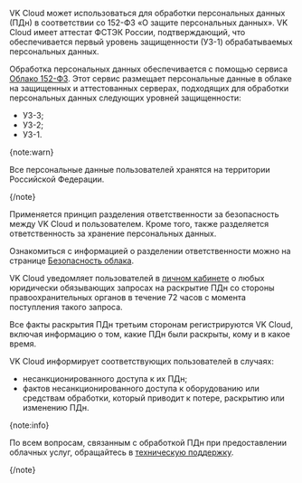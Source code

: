 VK Cloud может использоваться для обработки персональных данных (ПДн) в соответствии со 152-ФЗ «О защите персональных данных». VK Cloud имеет аттестат ФСТЭК России, подтверждающий, что обеспечивается первый уровень защищенности (УЗ-1) обрабатываемых персональных данных.

Обработка персональных данных обеспечивается с помощью сервиса [Облако 152-ФЗ](https://cloud.vk.com/solutions/152-fz/). Этот сервис размещает персональные данные в облаке на защищенных и аттестованных серверах, подходящих для обработки персональных данных следующих уровней защищенности:

- УЗ-3;
- УЗ-2;
- УЗ-1.

{note:warn}

Все персональные данные пользователей хранятся на территории Российской Федерации.

{/note}

Применяется принцип разделения ответственности за безопасность между VK Cloud и пользователем. Кроме того, также разделяется ответственность за хранение персональных данных.

Ознакомиться с информацией о разделении ответственности можно на странице [Безопасность облака](https://cloud.vk.com/cloud-security/).

VK Cloud уведомляет пользователей в [личном кабинете](https://msk.cloud.vk.com/app/) о любых юридически обязывающих запросах на раскрытие ПДн со стороны правоохранительных органов в течение 72 часов с момента поступления такого запроса.

Все факты раскрытия ПДн третьим сторонам регистрируются VK Cloud, включая информацию о том, какие ПДн были раскрыты, кому и в какое время.

VK Cloud информирует соответствующих пользователей в случаях:

- несанкционированного доступа к их ПДн;
- фактов несанкционированного доступа к оборудованию или средствам обработки, который приводит к потере, раскрытию или изменению ПДн.

{note:info}

По всем вопросам, связанным с обработкой ПДн при предоставлении облачных услуг, обращайтесь в [техническую поддержку](/ru/contacts).

{/note}
